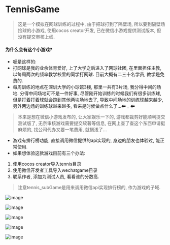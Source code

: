 # TennisGame

> 这是一个模拟在网球训练的过程中, 由于把球打到了隔壁场, 所以要到隔壁场捡球的小游戏, 使用cocos creator开发, 已在微信小游戏提供测试版本, 但没有提交审核上线. 

#### 为什么会有这个小游戏? 
- 呃是这样的: 
- 打网球是我的业余体育爱好, 上了大学之后进入了网球社团, 在里面担任主教, 以每周两次的频率教学校里的同学打网球. 目前大概有二三十名学员, 教学是免费的. 
- 每周训练的地点在深圳大学的小球馆3楼, 那里一共有3片场, 我分得中间的场地. 分得中间场地可不是一件好事, 尽管刚开始训练的时候我们有很多训练球, 但是打着打着球就会跑到其他两块场地去了, 导致中间场地的训练球越来越少, 另外两边场的训练球越来越多, 看来是时候做点什么了...⬅ _ ⬅

> 本来是想在微信小游戏发布的, 让大家娱乐一下的,  游戏都裁剪好能顺利提交测试版了, 无奈审核游戏需要提交软著等信息, 在网上查了查这个东西申请挺麻烦的, 找公司代办又要一笔费用, 就搁浅了...

- 游戏有排行榜功能, 直接调用微信提供的api实现的, 身边的朋友也体验过, 能正常使用.
- 如果想体验这款游戏目前有三个办法: 
1. 使用cocos creator导入tennis目录
2. 使用微信开发者工具导入wechatgame目录
3. 联系作者, 添加为测试人员, 看看谁的分数高. 

> 注意tennis_subGame是用来调用微信api实现排行榜的, 作为游戏的子域. 

![image](http://m.qpic.cn/psb?/V11njlod3LYfx7/OJ48EZVzeWDJydaqt1tuxmVFChcmFrY*fVG2UQk*seY!/b/dDMBAAAAAAAA&bo=OASABwAAAAARB4s!&rf=viewer_4)

![image](http://m.qpic.cn/psb?/V11njlod3LYfx7/sAfYhOizagE1LVbX0Iifjcmez.UR5WvP7b1ohz.azC0!/b/dL8AAAAAAAAA&bo=OASABwAAAAARF5s!&rf=viewer_4)

![image](http://m.qpic.cn/psb?/V11njlod3LYfx7/EAqj9pXSxgatClC829PU4o1BKIomi2IhE3pkJVemGQI!/b/dFMBAAAAAAAA&bo=OASABwAAAAARF5s!&rf=viewer_4)

![image](http://m.qpic.cn/psb?/V11njlod3LYfx7/W4ud71a8EloRklLPz9eNEhQyZxng17n.Jk3d7pGAGO0!/b/dDYBAAAAAAAA&bo=OASABwAAAAARF5s!&rf=viewer_4)

![image](http://m.qpic.cn/psb?/V11njlod3LYfx7/Lra5ozqVark1kAhNVe1raEVa0deHL7RjFxLwOxii8Ww!/b/dL8AAAAAAAAA&bo=OASABwAAAAARF5s!&rf=viewer_4)
